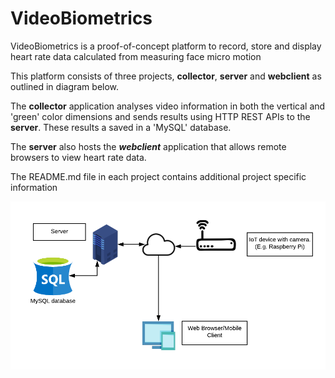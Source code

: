 # VideoBiometrics

VideoBiometrics is a proof-of-concept platform to record, store and display heart rate data calculated from measuring face micro motion

This platform consists of three projects, **collector**, **server** and **webclient** as outlined in diagram below. 

The **collector** application analyses video information in both the vertical and 'green' color dimensions and sends results 
using HTTP REST APIs to the **server**. These results a saved in a 'MySQL' database. 

The **server** also hosts the ***webclient*** application that allows remote browsers to view heart rate data.

The README.md file in each project contains additional project specific information



![Sample Screen](documentation/VideoBiometrics_Architecture.png)